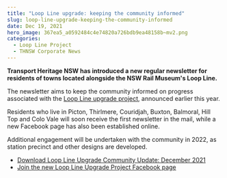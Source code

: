 ```yaml
---
title: "Loop Line upgrade: keeping the community informed"
slug: loop-line-upgrade-keeping-the-community-informed
date: Dec 19, 2021
hero_image: 367ea5_a0592484c4e74820a726bdb9ea48158b~mv2.png
categories:
  - Loop Line Project
  - THNSW Corporate News
---
```



**Transport Heritage NSW has introduced a new regular newsletter for residents of towns located alongside the NSW Rail Museum's Loop Line.**

The newsletter aims to keep the community informed on progress associated with the [Loop Line upgrade project](http://www.thnsw.com.au/loop-line), announced earlier this year.

Residents who live in Picton, Thirlmere, Couridjah, Buxton, Balmoral, Hill Top and Colo Vale will soon receive the first newsletter in the mail, while a new Facebook page has also been established online.

Additional engagement will be undertaken with the community in 2022, as station precinct and other designs are developed.

* [Download Loop Line Upgrade Community Update: December 2021](https://a8c979a7-e97b-4cb0-8cd4-235cb93451ce.filesusr.com/ugd/367ea5_ae5689c3bf47451584ac01e75de44db7.pdf)
* [Join the new Loop Line Upgrade Project Facebook page](https://www.facebook.com/groups/looplineproject)
